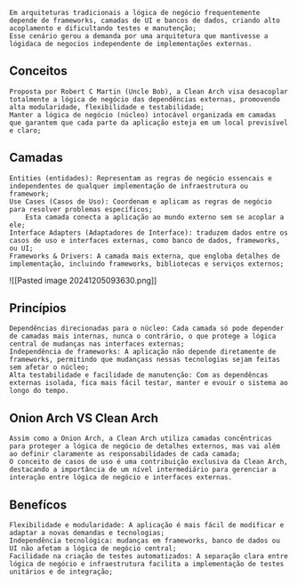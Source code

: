 	Em arquiteturas tradicionais a lógica de negócio frequentemente depende de frameworks, camadas de UI e bancos de dados, criando alto acoplamento e dificultando testes e manutenção;
	Esse cenário gerou a demanda por uma arquitetura que mantivesse a lógidaca de negocios independente de implementações externas.
## Conceitos
	Proposta por Robert C Martin (Uncle Bob), a Clean Arch visa desacoplar totalmente a lógica de negócio das dependências externas, promovendo alta modularidade, flexibilidade e testabilidade;
	Manter a lógica de negócio (núcleo) intocável organizada em camadas que garantem que cada parte da aplicação esteja em um local previsível e claro;
## Camadas
	Entities (entidades): Representam as regras de negócio essencais e independentes de qualquer implementação de infraestrutura ou framework;
	Use Cases (Casos de Uso): Coordenam e aplicam as regras de negócio para resolver problemas específicos;
		Esta camada conecta a aplicação ao mundo externo sem se acoplar a ele;
	Interface Adapters (Adaptadores de Interface): traduzem dados entre os casos de uso e interfaces externas, como banco de dados, frameworks, ou UI;
	Frameworks & Drivers: A camada mais externa, que engloba detalhes de implementação, incluindo frameworks, bibliotecas e serviços externos; 

![[Pasted image 20241205093630.png]]

## Princípios
	Dependências direcionadas para o núcleo: Cada camada só pode depender de camadas mais internas, nunca o contrário, o que protege a lógica central de mudanças nas interfaces externas;
	Independência de frameworks: A aplicação não depende diretamente de frameworks, permitindo que mudançass nessas tecnologias sejam feitas sem afetar o núcleo;
	Alta testabilidade e facilidade de manutenção: Com as dependêncas externas isolada, fica mais fácil testar, manter e evouir o sistema ao longo do tempo.

## Onion Arch VS Clean Arch
	Assim como a Onion Arch, a Clean Arch utiliza camadas concêntricas para proteger a lógica de negócio de detalhes externos, mas vai além ao definir claramente as responsabilidades de cada camada;
	O conceito de casos de uso é uma contribuição exclusiva da Clean Arch, destacando a importância de um nível intermediário para gerenciar a interação entre lógica de negócio e interfaces externas.

## Benefícos
	Flexibilidade e modularidade: A aplicação é mais fácil de modificar e adaptar a novas demandas e tecnologias;
	Independência tecnológica: mudanças em frameworks, banco de dados ou UI não afetam a lógica de negócio central;
	Facilidade na criação de testes automatizados: A separação clara entre lógica de negócio e infraestrutura facilita a implementação de testes unitários e de integração;